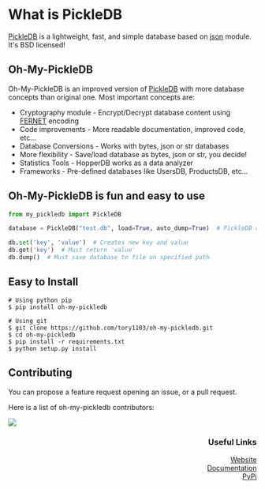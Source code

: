 # What is PickleDB

[PickleDB](https://github.com/patx/pickledb) is a lightweight, fast, and simple database based on
[json](https://docs.python.org/3/library/json.html) module. It's BSD licensed!

## Oh-My-PickleDB

Oh-My-PickleDB is an improved version of [PickleDB](https://github.com/patx/pickledb) with more database concepts than original one. Most important concepts are:

* Cryptography module - Encrypt/Decrypt database content using [FERNET](https://cryptography.io/en/latest/fernet/) encoding
* Code improvements - More readable documentation, improved code, etc...
* Database Conversions - Works with bytes, json or str databases
* More flexibility - Save/load database as bytes, json or str, you decide!
* Statistics Tools - HopperDB works as a data analyzer
* Frameworks - Pre-defined databases like UsersDB, ProductsDB, etc...

## Oh-My-PickleDB is fun and easy to use

```python
from my_pickledb import PickleDB

database = PickleDB("test.db", load=True, auto_dump=True)  # PickleDB object

db.set('key', 'value')  # Creates new key and value
db.get('key')  # Must return 'value'
db.dump()  # Must save database to file on specified path
```

## Easy to Install

```shell
# Using python pip
$ pip install oh-my-pickledb
```

```shell
# Using git
$ git clone https://github.com/tory1103/oh-my-pickledb.git
$ cd oh-my-pickledb
$ pip install -r requirements.txt
$ python setup.py install
```

## Contributing

You can propose a feature request opening an issue, or a pull request.

Here is a list of oh-my-pickledb contributors:

<a href="https://github.com/tory1103/oh-my-pickledb/graphs/contributors">
  <img src="https://contributors-img.web.app/image?repo=tory1103/oh-my-pickledb" />
</a>

<h3 align="right">Useful Links</h3>
<p align="right">
<a href="https://tory1103.github.io/oh-my-pickledb/">
Website<br>
</a>
<a href="https://tory1103.github.io/oh-my-pickledb/docs.html">
Documentation<br>
</a>
<a href="https://pypi.org/project/oh-my-pickledb/">
PyPi<br>
</a>

</p>
